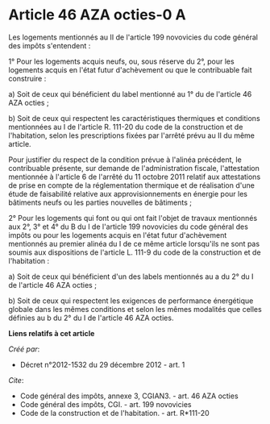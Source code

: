 # Article 46 AZA octies-0 A

Les logements mentionnés au II de l'article 199 novovicies du code général des impôts s'entendent : 

1° Pour les logements acquis neufs, ou, sous réserve du 2°, pour les logements acquis en l'état futur d'achèvement ou que le
contribuable fait construire : 

a) Soit de ceux qui bénéficient du label mentionné au 1° du de l'article 46 AZA octies ; 

b) Soit de ceux qui respectent les caractéristiques thermiques et conditions mentionnées au I de l'article R. 111-20 du code
de la construction et de l'habitation, selon les prescriptions fixées par l'arrêté prévu au II du même article. 

Pour justifier du respect de la condition prévue à l'alinéa précédent, le contribuable présente, sur demande de
l'administration fiscale, l'attestation mentionnée à l'article 6 de l'arrêté du 11 octobre 2011 relatif aux attestations de
prise en compte de la réglementation thermique et de réalisation d'une étude de faisabilité relative aux approvisionnements
en énergie pour les bâtiments neufs ou les parties nouvelles de bâtiments ; 

2° Pour les logements qui font ou qui ont fait l'objet de travaux mentionnés aux 2°, 3° et 4° du B du I de l'article 199
novovicies du code général des impôts ou pour les logements acquis en l'état futur d'achèvement mentionnés au premier alinéa
du I de ce même article lorsqu'ils ne sont pas soumis aux dispositions de l'article L. 111-9 du code de la construction et de
l'habitation : 

a) Soit de ceux qui bénéficient d'un des labels mentionnés au a du 2° du I de l'article 46 AZA octies ; 

b) Soit de ceux qui respectent les exigences de performance énergétique globale dans les mêmes conditions et selon les mêmes
modalités que celles définies au b du 2° du I de l'article 46 AZA octies.

**Liens relatifs à cet article**

_Créé par_:

  - Décret n°2012-1532 du 29 décembre 2012 - art. 1

_Cite_:

  - Code général des impôts, annexe 3, CGIAN3. - art. 46 AZA octies
  - Code général des impôts, CGI. - art. 199 novovicies
  - Code de la construction et de l'habitation. - art. R*111-20
